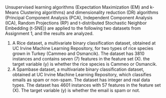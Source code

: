 Unsupervised learning algorithms (Expectation Maximization (EM) and k-Means Clustering algorithms) and dimensionality reduction (DR) algorithms (Principal Component Analysis (PCA), Independent Component Analysis (ICA), Random Projections (RP) and t-distributed Stochastic Neighbor Embedding (t-SNE)) are applied to the following two datasets from Assignment 1, and the results are analyzed.
1. A Rice dataset, a multivariate binary classification dataset, obtained at UC Irvine Machine Learning Repository, for two types of rice species grown in Turkey (Cammeo and Osmancik). The dataset has 3810 instances and contains seven (7) features in the feature set (X). the target variable (y) is whether the rice species is Cammeo or Osmancik.
2. A Spambase dataset, a multivariate binary classification dataset, obtained at UC Irvine Machine Learning Repository, which classifies emails as spam or non-spam. The dataset has integer and real data types. The dataset has 4601 instances with 57 features in the feature set (X). The target variable (y) is whether the email is spam or not.

